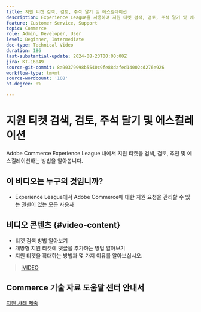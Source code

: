 ```yaml
---
title: 지원 티켓 검색, 검토, 주석 달기 및 에스컬레이션
description: Experience League을 사용하여 지원 티켓 검색, 검토, 주석 달기 및 에스컬레이션
feature: Customer Service, Support
topic: Commerce
role: Admin, Developer, User
level: Beginner, Intermediate
doc-type: Technical Video
duration: 186
last-substantial-update: 2024-08-23T00:00:00Z
jira: KT-16049
source-git-commit: 8a90379998b5540c9fe88dafed14002cd276e926
workflow-type: tm+mt
source-wordcount: '108'
ht-degree: 0%

---
```



# 지원 티켓 검색, 검토, 주석 달기 및 에스컬레이션

Adobe Commerce Experience League 내에서 지원 티켓을 검색, 검토, 추천 및 에스컬레이션하는 방법을 알아봅니다.

## 이 비디오는 누구의 것입니까?

* Experience League에서 Adobe Commerce에 대한 지원 요청을 관리할 수 있는 권한이 있는 모든 사용자

## 비디오 콘텐츠 {#video-content}

* 티켓 검색 방법 알아보기
* 개방형 지원 티켓에 댓글을 추가하는 방법 알아보기
* 지원 티켓을 확대하는 방법과 몇 가지 이유를 알아보십시오.

>[!VIDEO](https://video.tv.adobe.com/v/3445318?learn=on&captions=kor)

## Commerce 기술 자료 도움말 센터 안내서

[지원 사례 제출](https://experienceleague.adobe.com/ko/docs/commerce-knowledge-base/kb/help-center-guide/magento-help-center-user-guide#support-case)
